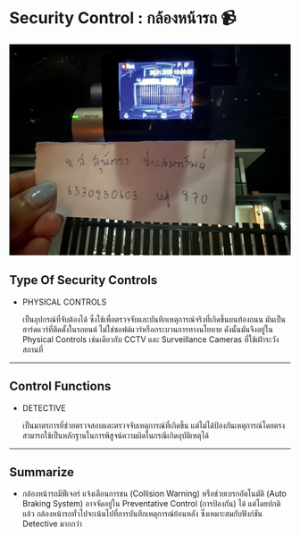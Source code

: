# Security Control : กล้องหน้ารถ 📹

![camera](img/camera.jpg)

## Type Of Security Controls
 - PHYSICAL CONTROLS
 
      เป็นอุปกรณ์ที่จับต้องได้ ซึ่งใช้เพื่อตรวจจับและบันทึกเหตุการณ์จริงที่เกิดขึ้นบนท้องถนน มันเป็นฮาร์ดแวร์ที่ติดตั้งในรถยนต์ ไม่ใช่ซอฟต์แวร์หรือกระบวนการทางนโยบาย ดังนั้นมันจึงอยู่ใน Physical Controls เช่นเดียวกับ CCTV และ Surveillance Cameras ที่ใช้เฝ้าระวังสถานที่
---
## Control Functions 
 - DETECTIVE

      เป็นมาตรการที่ช่วยตรวจสอบและตรวจจับเหตุการณ์ที่เกิดขึ้น แต่ไม่ได้ป้องกันเหตุการณ์โดยตรง สามารถใช้เป็นหลักฐานในการพิสูจน์ความผิดในกรณีเกิดอุบัติเหตุได้
---
## Summarize
 - กล้องหน้ารถมีฟีเจอร์ แจ้งเตือนการชน (Collision Warning) หรือช่วยเบรกอัตโนมัติ (Auto Braking System) อาจจัดอยู่ใน Preventative Control (การป้องกัน) ได้ แต่โดยปกติแล้ว กล้องหน้ารถทั่วไปจะเน้นไปที่การบันทึกเหตุการณ์ย้อนหลัง ซึ่งเหมาะสมกับฟังก์ชัน Detective มากกว่า

